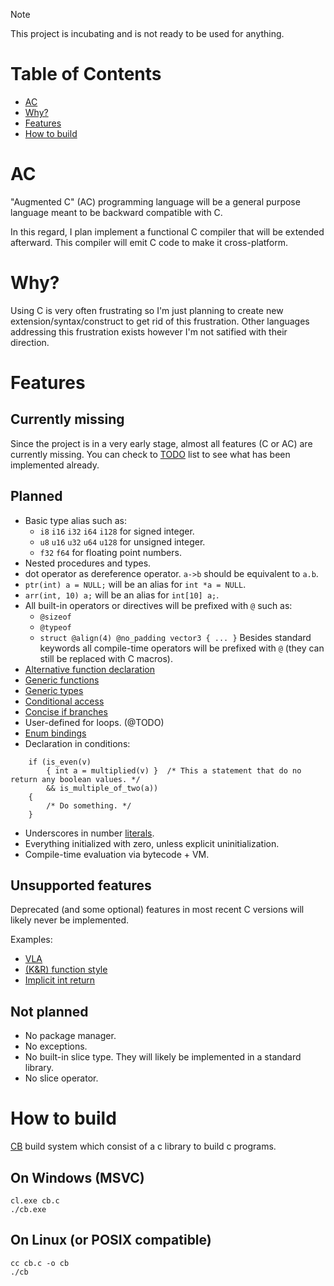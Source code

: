 > [!NOTE]  
> This project is incubating and is not ready to be used for anything.

# Table of Contents

- [AC](#ac)
- [Why?](#why)
- [Features](#features)
- [How to build](#how-to-build)

# AC

"Augmented C" (AC) programming language will be a general purpose language meant to be backward compatible with C.

In this regard, I plan implement a functional C compiler that will be extended afterward.
This compiler will emit C code to make it cross-platform.

# Why?

Using C is very often frustrating so I'm just planning to create new extension/syntax/construct to get rid of this frustration.
Other languages addressing this frustration exists however I'm not satified with their direction.

# Features

## Currently missing

Since the project is in a very early stage, almost all features (C or AC) are currently missing.
You can check to [TODO](docs/TODO.md) list to see what has been implemented already.

## Planned

- Basic type alias such as:
  - `i8` `i16` `i32` `i64` `i128` for signed integer.
  - `u8` `u16` `u32` `u64` `u128` for unsigned integer.
  - `f32` `f64` for floating point numbers.
- Nested procedures and types.
- dot operator as dereference operator. `a->b` should be equivalent to `a.b`.
- `ptr(int) a = NULL;` will be an alias for `int *a = NULL`.
- `arr(int, 10) a;` will be an alias for `int[10] a;`.
- All built-in operators or directives will be prefixed with `@` such as:
    - `@sizeof`
    - `@typeof`
    - `struct @align(4) @no_padding vector3 { ... }`
    Besides standard keywords all compile-time operators will be prefixed with `@` (they can still be replaced with C macros).
- [Alternative function declaration](docs/drafts/alternative_function.md)
- [Generic functions](docs/drafts/generic_function.md)
- [Generic types](docs/drafts/generic_type.md)
- [Conditional access](docs/drafts/conditional_access.md)
- [Concise if branches](docs/drafts/concise_if.md)
- User-defined for loops. (@TODO)
- [Enum bindings](docs/drafts/binding.md)
- Declaration in conditions:
```
    if (is_even(v)
        { int a = multiplied(v) }  /* This a statement that do no return any boolean values. */
        && is_multiple_of_two(a))
    {
        /* Do something. */    
    }
```
- Underscores in number [literals](docs/literals.md#more-lax-single-quotes-digit-separator).
- Everything initialized with zero, unless explicit uninitialization.
- Compile-time evaluation via bytecode + VM.

## Unsupported features

Deprecated (and some optional) features in most recent C versions will likely never be implemented.

Examples:

- [VLA](docs/deprecated/vla.md)
- [(K&R) function style](docs/deprecated/kr.md)
- [Implicit int return](docs/deprecated/int_return.md)

## Not planned

- No package manager.
- No exceptions.
- No built-in slice type. They will likely be implemented in a standard library.
- No slice operator.

# How to build

[CB](github.com/kevreco.cb) build system which consist of a c library to build c programs.

## On Windows (MSVC)
```
cl.exe cb.c
./cb.exe
```

## On Linux (or POSIX compatible)

```
cc cb.c -o cb
./cb
```